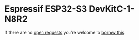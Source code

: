 # Espressif ESP32-S3 DevKitC-1-N8R2
If there are no [open requests](../../../../issues?q=is%3Aissue+is%3Aopen+%22Espressif+ESP32-S3+DevKitC-1-N8R2%22+in%3Atitle) you're welcome to [borrow this](../../../../issues/new?title=Borrow+request+for+Espressif+ESP32-S3+DevKitC-1-N8R2&body=1+piece+of+%5Bthis%5D%28..%2Fblob%2Fmain%2F.%2FHardware%2FMicrocontrollers%2FEspressif_ESP32-S3_DevKitC-1-N8R2.md%29+for+~2+weeks.).